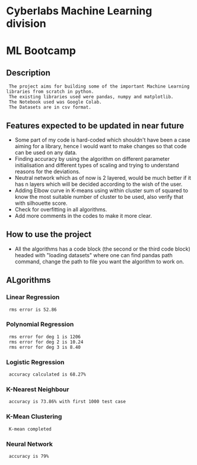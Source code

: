 # Cyberlabs Machine Learning division
# ML Bootcamp
  
  
## Description
     The project aims for building some of the important Machine Learning libraries from scratch in python.
     The existing libraries used were pandas, numpy and matplotlib. 
     The Notebook used was Google Colab.
     The Datasets are in csv format.
      
## Features expected to be updated in near future
   - Some part of my code is hard-coded which shouldn't have been a case aiming for a library, hence I would want to make changes so that code can be used on any data.
   - Finding accuracy by using the algorithm on different parameter initialisation and different types of scaling and trying to understand reasons for the deviations.
   - Neutral network which as of now is 2 layered, would be much better if it has n layers which will be decided according to the wish of the user.
   - Adding Elbow curve in K-means using within cluster sum of squared to know the most suitable number of cluster to be used, also verify that with silhouette score.
   - Check for overfitting in all algorithms.
   - Add more comments in the codes to make it more clear.
      
## How to use the project
   - All the algorithms has a code block (the second or the third code block) headed with "loading datasets" where one can find pandas path command, change the path to      file you want the algorithm to work on. 


## ALgorithms

### Linear Regression
     rms error is 52.86

### Polynomial Regression
     rms error for deg 1 is 1206
     rms error for deg 2 is 10.24
     rms error for deg 3 is 8.40

### Logistic Regression
     accuracy calculated is 68.27%

### K-Nearest Neighbour
     accuracy is 73.86% with first 1000 test case

### K-Mean Clustering
     K-mean completed

### Neural Network
     accuracy is 79% 

